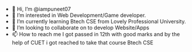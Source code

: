 - 👋 Hi, I’m @iampuneet07
- 👀 I’m interested in Web Development/Game developer.
- 🌱 I’m currently learning  Btech CSE from Lovely Professional University.
- 💞️ I’m looking to collaborate on to develop Website/Apps
- 📫 How to reach me I got passed in 12th with good marks and by the help of CUET i got reached to take that course Btech CSE

<!---
iampuneet07/iampuneet07 is a ✨ special ✨ repository because its `README.md` (this file) appears on your GitHub profile.
You can click the Preview link to take a look at your changes.
--->
